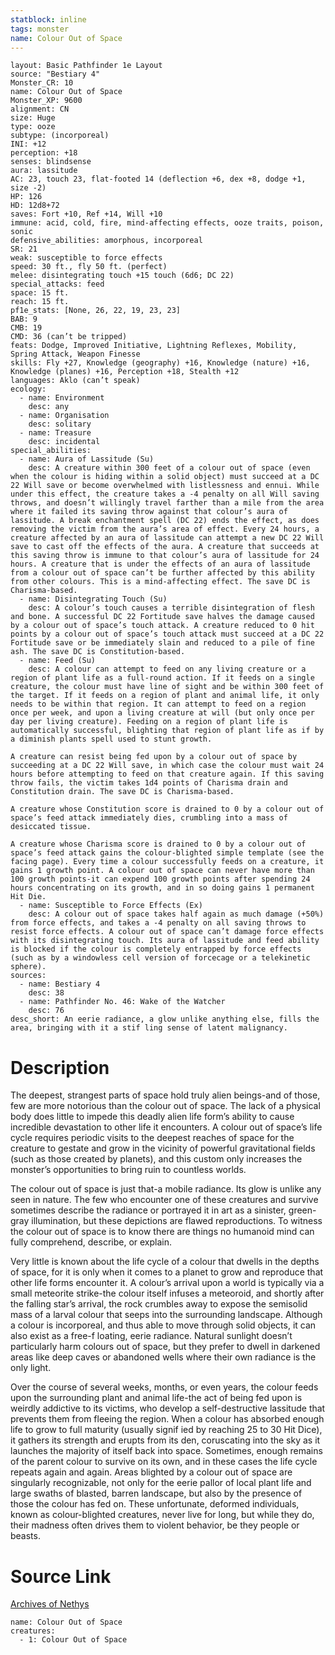 ```yaml
---
statblock: inline
tags: monster
name: Colour Out of Space
---
```

```statblock
layout: Basic Pathfinder 1e Layout
source: "Bestiary 4"
Monster_CR: 10
name: Colour Out of Space
Monster_XP: 9600
alignment: CN
size: Huge
type: ooze
subtype: (incorporeal)
INI: +12
perception: +18
senses: blindsense
aura: lassitude
AC: 23, touch 23, flat-footed 14 (deflection +6, dex +8, dodge +1, size -2)
HP: 126
HD: 12d8+72
saves: Fort +10, Ref +14, Will +10
immune: acid, cold, fire, mind-affecting effects, ooze traits, poison, sonic
defensive_abilities: amorphous, incorporeal
SR: 21
weak: susceptible to force effects
speed: 30 ft., fly 50 ft. (perfect)
melee: disintegrating touch +15 touch (6d6; DC 22)
special_attacks: feed
space: 15 ft.
reach: 15 ft.
pf1e_stats: [None, 26, 22, 19, 23, 23]
BAB: 9
CMB: 19
CMD: 36 (can’t be tripped)
feats: Dodge, Improved Initiative, Lightning Reflexes, Mobility, Spring Attack, Weapon Finesse
skills: Fly +27, Knowledge (geography) +16, Knowledge (nature) +16, Knowledge (planes) +16, Perception +18, Stealth +12
languages: Aklo (can’t speak)
ecology:
  - name: Environment
    desc: any
  - name: Organisation
    desc: solitary
  - name: Treasure
    desc: incidental
special_abilities:
  - name: Aura of Lassitude (Su)
    desc: A creature within 300 feet of a colour out of space (even when the colour is hiding within a solid object) must succeed at a DC 22 Will save or become overwhelmed with listlessness and ennui. While under this effect, the creature takes a -4 penalty on all Will saving throws, and doesn’t willingly travel farther than a mile from the area where it failed its saving throw against that colour’s aura of lassitude. A break enchantment spell (DC 22) ends the effect, as does removing the victim from the aura’s area of effect. Every 24 hours, a creature affected by an aura of lassitude can attempt a new DC 22 Will save to cast off the effects of the aura. A creature that succeeds at this saving throw is immune to that colour’s aura of lassitude for 24 hours. A creature that is under the effects of an aura of lassitude from a colour out of space can’t be further affected by this ability from other colours. This is a mind-affecting effect. The save DC is Charisma-based.
  - name: Disintegrating Touch (Su)
    desc: A colour’s touch causes a terrible disintegration of flesh and bone. A successful DC 22 Fortitude save halves the damage caused by a colour out of space’s touch attack. A creature reduced to 0 hit points by a colour out of space’s touch attack must succeed at a DC 22 Fortitude save or be immediately slain and reduced to a pile of fine ash. The save DC is Constitution-based.
  - name: Feed (Su)
    desc: A colour can attempt to feed on any living creature or a region of plant life as a full-round action. If it feeds on a single creature, the colour must have line of sight and be within 300 feet of the target. If it feeds on a region of plant and animal life, it only needs to be within that region. It can attempt to feed on a region once per week, and upon a living creature at will (but only once per day per living creature). Feeding on a region of plant life is automatically successful, blighting that region of plant life as if by a diminish plants spell used to stunt growth.

A creature can resist being fed upon by a colour out of space by succeeding at a DC 22 Will save, in which case the colour must wait 24 hours before attempting to feed on that creature again. If this saving throw fails, the victim takes 1d4 points of Charisma drain and Constitution drain. The save DC is Charisma-based.

A creature whose Constitution score is drained to 0 by a colour out of space’s feed attack immediately dies, crumbling into a mass of desiccated tissue.

A creature whose Charisma score is drained to 0 by a colour out of space’s feed attack gains the colour-blighted simple template (see the facing page). Every time a colour successfully feeds on a creature, it gains 1 growth point. A colour out of space can never have more than 100 growth points-it can expend 100 growth points after spending 24 hours concentrating on its growth, and in so doing gains 1 permanent Hit Die.
  - name: Susceptible to Force Effects (Ex)
    desc: A colour out of space takes half again as much damage (+50%) from force effects, and takes a -4 penalty on all saving throws to resist force effects. A colour out of space can’t damage force effects with its disintegrating touch. Its aura of lassitude and feed ability is blocked if the colour is completely entrapped by force effects (such as by a windowless cell version of forcecage or a telekinetic sphere).
sources:
  - name: Bestiary 4
    desc: 38
  - name: Pathfinder No. 46: Wake of the Watcher
    desc: 76
desc_short: An eerie radiance, a glow unlike anything else, fills the area, bringing with it a stif ling sense of latent malignancy.
```
# Description
The deepest, strangest parts of space hold truly alien beings-and of those, few are more notorious than the colour out of space. The lack of a physical body does little to impede this deadly alien life form’s ability to cause incredible devastation to other life it encounters. A colour out of space’s life cycle requires periodic visits to the deepest reaches of space for the creature to gestate and grow in the vicinity of powerful gravitational fields (such as those created by planets), and this custom only increases the monster’s opportunities to bring ruin to countless worlds.

The colour out of space is just that-a mobile radiance. Its glow is unlike any seen in nature. The few who encounter one of these creatures and survive sometimes describe the radiance or portrayed it in art as a sinister, green-gray illumination, but these depictions are flawed reproductions. To witness the colour out of space is to know there are things no humanoid mind can fully comprehend, describe, or explain.

Very little is known about the life cycle of a colour that dwells in the depths of space, for it is only when it comes to a planet to grow and reproduce that other life forms encounter it. A colour’s arrival upon a world is typically via a small meteorite strike-the colour itself infuses a meteoroid, and shortly after the falling star’s arrival, the rock crumbles away to expose the semisolid mass of a larval colour that seeps into the surrounding landscape. Although a colour is incorporeal, and thus able to move through solid objects, it can also exist as a free-f loating, eerie radiance. Natural sunlight doesn’t particularly harm colours out of space, but they prefer to dwell in darkened areas like deep caves or abandoned wells where their own radiance is the only light.

Over the course of several weeks, months, or even years, the colour feeds upon the surrounding plant and animal life-the act of being fed upon is weirdly addictive to its victims, who develop a self-destructive lassitude that prevents them from fleeing the region. When a colour has absorbed enough life to grow to full maturity (usually signif ied by reaching 25 to 30 Hit Dice), it gathers its strength and erupts from its den, coruscating into the sky as it launches the majority of itself back into space. Sometimes, enough remains of the parent colour to survive on its own, and in these cases the life cycle repeats again and again. Areas blighted by a colour out of space are singularly recognizable, not only for the eerie pallor of local plant life and large swaths of blasted, barren landscape, but also by the presence of those the colour has fed on. These unfortunate, deformed individuals, known as colour-blighted creatures, never live for long, but while they do, their madness often drives them to violent behavior, be they people or beasts.
# Source Link
[Archives of Nethys](https://aonprd.com/MonsterDisplay.aspx?ItemName=Colour%20Out%20of%20Space)
```encounter-table
name: Colour Out of Space
creatures:
  - 1: Colour Out of Space
```
